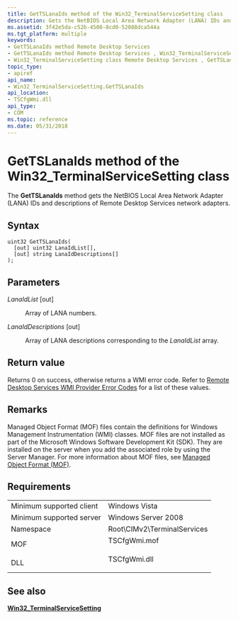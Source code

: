 ```yaml
---
title: GetTSLanaIds method of the Win32_TerminalServiceSetting class
description: Gets the NetBIOS Local Area Network Adapter (LANA) IDs and descriptions of Remote Desktop Services network adapters.
ms.assetid: 3f42e5da-c52b-4500-8cd0-52088dca544a
ms.tgt_platform: multiple
keywords:
- GetTSLanaIds method Remote Desktop Services
- GetTSLanaIds method Remote Desktop Services , Win32_TerminalServiceSetting class
- Win32_TerminalServiceSetting class Remote Desktop Services , GetTSLanaIds method
topic_type:
- apiref
api_name:
- Win32_TerminalServiceSetting.GetTSLanaIds
api_location:
- TSCfgWmi.dll
api_type:
- COM
ms.topic: reference
ms.date: 05/31/2018
---
```


# GetTSLanaIds method of the Win32\_TerminalServiceSetting class

The **GetTSLanaIds** method gets the NetBIOS Local Area Network Adapter (LANA) IDs and descriptions of Remote Desktop Services network adapters.

## Syntax


```mof
uint32 GetTSLanaIds(
  [out] uint32 LanaIdList[],
  [out] string LanaIdDescriptions[]
);
```



## Parameters

<dl> <dt>

*LanaIdList* \[out\]
</dt> <dd>

Array of LANA numbers.

</dd> <dt>

*LanaIdDescriptions* \[out\]
</dt> <dd>

Array of LANA descriptions corresponding to the *LanaIdList* array.

</dd> </dl>

## Return value

Returns 0 on success, otherwise returns a WMI error code. Refer to [Remote Desktop Services WMI Provider Error Codes](terminal-services-wmi-provider-error-codes.md) for a list of these values.

## Remarks

Managed Object Format (MOF) files contain the definitions for Windows Management Instrumentation (WMI) classes. MOF files are not installed as part of the Microsoft Windows Software Development Kit (SDK). They are installed on the server when you add the associated role by using the Server Manager. For more information about MOF files, see [Managed Object Format (MOF)](/windows/desktop/WmiSdk/managed-object-format--mof-).

## Requirements



|                                     |                                                                                         |
|-------------------------------------|-----------------------------------------------------------------------------------------|
| Minimum supported client<br/> | Windows Vista<br/>                                                                |
| Minimum supported server<br/> | Windows Server 2008<br/>                                                          |
| Namespace<br/>                | Root\\CIMv2\\TerminalServices<br/>                                                |
| MOF<br/>                      | <dl> <dt>TSCfgWmi.mof</dt> </dl> |
| DLL<br/>                      | <dl> <dt>TSCfgWmi.dll</dt> </dl> |



## See also

<dl> <dt>

[**Win32\_TerminalServiceSetting**](win32-terminalservicesetting.md)
</dt> </dl>

 


